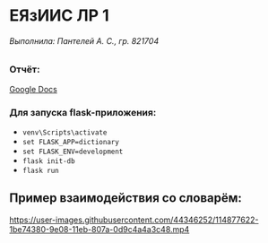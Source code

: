 # ЕЯзИИС ЛР 1
###### Выполнила: Пантелей А. С., гр. 821704

### Отчёт:
[Google Docs](https://docs.google.com/document/d/1Cz1bmbvf6uIFuWBt5yoaTZTb6476Qx_rg5P6oRzOHiE/edit?usp=sharing)

### Для запуска flask-приложения:
-  `venv\Scripts\activate`
-  `set FLASK_APP=dictionary`
-  `set FLASK_ENV=development`
-  `flask init-db`
-  `flask run`

## Пример взаимодействия со словарём:

https://user-images.githubusercontent.com/44346252/114877622-1be74380-9e08-11eb-807a-0d9c4a4a3c48.mp4
